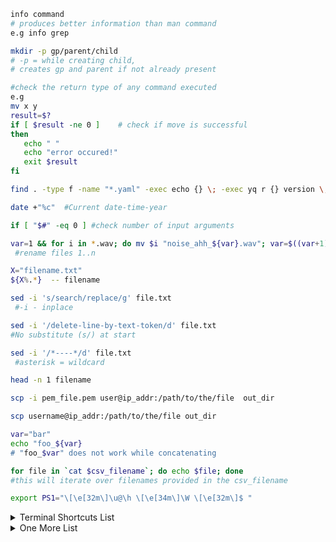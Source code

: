 ```bash
info command 
# produces better information than man command
e.g info grep
```


 ```bash
 mkdir -p gp/parent/child  
 # -p = while creating child, 
 # creates gp and parent if not already present
 ```

 ```bash
#check the return type of any command executed
e.g 
mv x y 
result=$?   
if [ $result -ne 0 ]    # check if move is successful
then
    echo " "
    echo "error occured!"
    exit $result
fi
 ```

 ```bash
find . -type f -name "*.yaml" -exec echo {} \; -exec yq r {} version \; -exec echo "" \;
 ```

 ```bash
date +"%c"  #Current date-time-year
 ```

 ```bash
if [ "$#" -eq 0 ] #check number of input arguments
 ```

 ```bash
var=1 && for i in *.wav; do mv $i "noise_ahh_${var}.wav"; var=$((var+1)); done
  #rename files 1..n
 ```

 ```bash
X="filename.txt"
${X%.*}  -- filename 
 ```

 ```bash
sed -i 's/search/replace/g' file.txt
  #-i - inplace
 ```

 ```bash
sed -i '/delete-line-by-text-token/d' file.txt 
#No substitute (s/) at start
 ```

 ```bash
sed -i '/*----*/d' file.txt
  #asterisk = wildcard
 ```

 ```bash
head -n 1 filename 
 ```

 ```bash
scp -i pem_file.pem user@ip_addr:/path/to/the/file  out_dir 
 ```

 ```bash
scp username@ip_addr:/path/to/the/file out_dir 
 ```

 ```bash
var="bar"
echo "foo_${var}
# "foo_$var" does not work while concatenating  
 ```

 ```bash
for file in `cat $csv_filename`; do echo $file; done
#this will iterate over filenames provided in the csv_filename
 ```

```bash
export PS1="\[\e[32m\]\u@\h \[\e[34m\]\W \[\e[32m\]$ "
```

<details><summary>Terminal Shortcuts List</summary>

```text

Left            Move back one character
Right           Move forward one character
Ctrl+b          Move back one character
Ctrl+f          Move forward one character

Alt+Left        Move back one word
Alt+Right       Move forward one word
Alt+b           Move back one word
Alt+f           Move forward one word

Cmd+Left        Move cursor to start of line
Cmd+Right       Move cursor to end of line
Ctrl+a          Move cursor to start of line
Ctrl+e          Move cursor to end of line

Ctrl+d          Delete character after cursor
Backspace       Delete character before cursor

Alt+Backspace   Delete word before cursor
Ctrl+w          Delete word before cursor
Alt+w           Delete word before the cursor
Alt+d           Delete word after the cursor

Cmd+Backspace   Delete everything before the cursor
Ctrl+u          Delete everything before the cursor
Ctrl+k          Delete everything after the cursor

Ctrl+l          Clear the terminal

Ctrl+c          Cancel the command
Ctrl+y          Paste the last deleted command
Ctrl+_          Undo

Ctrl+r          Search command in history - type the search term
Ctrl+j          End the search at current history entry and run command
Ctrl+g          Cancel the search and restore original line

Up              previous command from the History
Down            Next command from the History
Ctrl+n          Next command from the History
Ctrl+p          previous command from the History

Ctrl+xx         Toggle between first and current position
```
</details>

<details><summary>One More List</summary>

* `Ctrl+a` Move cursor to start of line
* `Ctrl+e` Move cursor to end of line
* `Ctrl+b` Move back one character
* `Alt+b` Move back one word
* `Ctrl+f` Move forward one character
* `Alt+f` Move forward one word
* `Ctrl+d` Delete current character
* `Ctrl+w` Cut the last word
* `Ctrl+k` Cut everything after the cursor
* `Alt+d` Cut word after the cursor
* `Alt+w` Cut word before the cursor
* `Ctrl+y` Paste the last deleted command
* `Ctrl+_` Undo
* `Ctrl+u` Cut everything before the cursor
* `Ctrl+xx` Toggle between first and current position
* `Ctrl+l` Clear the terminal
* `Ctrl+c` Cancel the command
* `Ctrl+r` Search command in history - type the search term
* `Ctrl+j` End the search at current history entry
* `Ctrl+g` Cancel the search and restore original line
* `Ctrl+n` Next command from the History
* `Ctrl+p` previous command from the History

</details>
